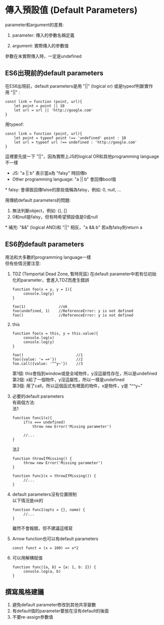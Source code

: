 # 傳入預設值 (Default Parameters)
parameter和argument的差異:  
1. parameter: 傳入的參數名稱定義

2. argument: 實際傳入的參數值

參數在未實際傳入時，一定是undefined

## ES6出現前的default parameters
在ES6出現前，default parameters是用 "||" (logical or) 或是typeof判斷實作  
用 "||" :  
```
const link = function (point, url){
    let point = point || 10
    let url = url || 'http://google.com'
}
```
用typeof:  
```
const link = function (point, url){
    let point = typeof point !== 'undefined' point : 10
    let url = typeof url !== undefined : 'http://google.com'
}
```

這裡要先提一下 "||"，因為實際上JS的logical OR和其他programming language不一樣  
* JS: "a || b" 表示當a為 "falsy" 時回傳b  
* Other programming language: "a || b" 會回傳bool值

\* falsy: 會導致回傳false的那些值稱為falsy，例如: 0, null, ...

用傳統default parameters的問題:  
1. 無法判斷object，例如: {}, []  
2. 0和null是falsy，但有時希望預設值是0或null

\* 補充: "&&" (logical AND)和 "||" 相反，"a && b" 若a為falsy則return a

## ES6的default parameters
用法和大多數的programming language一樣  
但有些情況要注意:  
1. TDZ (Temportal Dead Zone, 暫時死區)
   在default parameter中若有位初始化的parameter，會進入TDZ而產生錯誤
   ```
   function foo(x = y, y = 1){
        console.log(y)
   }

   foo(1)               //ok
   foo(undefined, 1)    //ReferenceError: y is not defined
   foo()                //ReferenceError: y is not defined
   ```

2. this
   ```
   function foo(x = this, y = this.value){
        console.log(x)
        console.log(y)
   }

   foo()                        //1
   foo({value: '= =+'})         //2
   foo.call({value: '^^y~'})    //3
   ```
   第1個: this會指到window或是全域物件，y沒這屬性存在，所以是undefined  
   第2個: x給了一個物件，y沒這屬性，所以一樣是undefined  
   第3個: 用了call，所以這個函式有裡面的物件，x是物件，y是 "^^y~"

3. 必要的default parameters  
   有兩個方法:  
   法1
   ```
   function func1(x){
        if(x === undefined)
            throw new Error('Missing parameter')
        
        //...
   }
   ```
   法2  
   ```
   function throwIfMissing() {
        throw new Error('Missing parameter')
   }

   function func1(x = throwIfMissing()) {
        //...
   }
   ```

4. default parameters沒有位置限制  
   以下情況是ok的  
   ```
   function func1(opts = {}, name) {
        //...
   }
   ```
   雖然不會報錯，但不建議這樣寫

5. Arrow function也可以有default parameters  
   ```
   const funct = (x = 100) => x*2
   ```

6. 可以用解構賦值  
   ```
   function func({a, b} = {a: 1, b: 2}) {
        console.log(a, b)
   }
   ```

## 撰寫風格建議
1. 避免default parameter修改到其他共享變數  
2. 有default值的parameter要放在沒有default的後面  
3. 不要re-assign參數值
